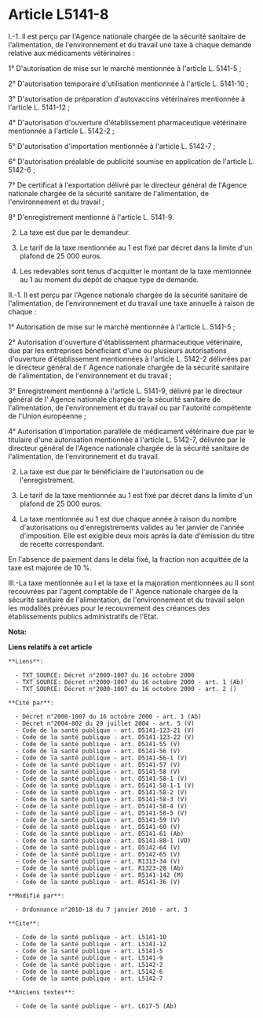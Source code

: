 # Article L5141-8

I.-1. Il est perçu par l'Agence nationale chargée de la sécurité sanitaire de l'alimentation, de l'environnement et du
travail une taxe à chaque demande relative aux médicaments vétérinaires : 

1° D'autorisation de mise sur le marché mentionnée à l'article L. 5141-5 ; 

2° D'autorisation temporaire d'utilisation mentionnée à l'article L. 5141-10 ; 

3° D'autorisation de préparation d'autovaccins vétérinaires mentionnée à l'article L. 5141-12 ; 

4° D'autorisation d'ouverture d'établissement pharmaceutique vétérinaire mentionnée à l'article L. 5142-2 ; 

5° D'autorisation d'importation mentionnée à l'article L. 5142-7 ; 

6° D'autorisation préalable de publicité soumise en application de l'article L. 5142-6 ; 

7° De certificat à l'exportation délivré par le directeur général de l'Agence nationale chargée de la sécurité sanitaire de
l'alimentation, de l'environnement et du travail ; 

8° D'enregistrement mentionné à l'article L. 5141-9. 

2. La taxe est due par le demandeur. 

3. Le tarif de la taxe mentionnée au 1 est fixé par décret dans la limite d'un plafond de 25 000 euros. 

4. Les redevables sont tenus d'acquitter le montant de la taxe mentionnée au 1 au moment du dépôt de chaque type de demande. 

II.-1. Il est perçu par l'Agence nationale chargée de la sécurité sanitaire de l'alimentation, de l'environnement et du
travail une taxe annuelle à raison de chaque : 

1° Autorisation de mise sur le marché mentionnée à l'article L. 5141-5 ; 

2° Autorisation d'ouverture d'établissement pharmaceutique vétérinaire, due par les entreprises bénéficiant d'une ou
plusieurs autorisations d'ouverture d'établissement mentionnées à l'article L. 5142-2 délivrées par le directeur général de
l' Agence nationale chargée de la sécurité sanitaire de l'alimentation, de l'environnement et du travail ; 

3° Enregistrement mentionné à l'article L. 5141-9, délivré par le directeur général de l' Agence nationale chargée de la
sécurité sanitaire de l'alimentation, de l'environnement et du travail ou par l'autorité compétente de l'Union européenne ; 

4° Autorisation d'importation parallèle de médicament vétérinaire due par le titulaire d'une autorisation mentionnée à
l'article L. 5142-7, délivrée par le directeur général de l'Agence nationale chargée de la sécurité sanitaire de
l'alimentation, de l'environnement et du travail. 

2. La taxe est due par le bénéficiaire de l'autorisation ou de l'enregistrement. 

3. Le tarif de la taxe mentionnée au 1 est fixé par décret dans la limite d'un plafond de 25 000 euros. 

4. La taxe mentionnée au 1 est due chaque année à raison du nombre d'autorisations ou d'enregistrements valides au 1er
janvier de l'année d'imposition. Elle est exigible deux mois après la date d'émission du titre de recette correspondant. 

En l'absence de paiement dans le délai fixé, la fraction non acquittée de la taxe est majorée de 10 %. 

III.-La taxe mentionnée au I et la taxe et la majoration mentionnées au II sont recouvrées par l'agent comptable de l' Agence
nationale chargée de la sécurité sanitaire de l'alimentation, de l'environnement et du travail selon les modalités prévues
pour le recouvrement des créances des établissements publics administratifs de l'Etat.

**Nota:**



**Liens relatifs à cet article**

	**Liens**:

	  - TXT_SOURCE: Décret n°2000-1007 du 16 octobre 2000
	  - TXT_SOURCE: Décret n°2000-1007 du 16 octobre 2000 - art. 1 (Ab)
	  - TXT_SOURCE: Décret n°2000-1007 du 16 octobre 2000 - art. 2 ()

	**Cité par**:

	  - Décret n°2000-1007 du 16 octobre 2000 - art. 1 (Ab)
	  - Décret n°2004-802 du 29 juillet 2004 - art. 5 (V)
	  - Code de la santé publique - art. D5141-123-21 (V)
	  - Code de la santé publique - art. D5141-123-22 (V)
	  - Code de la santé publique - art. D5141-55 (V)
	  - Code de la santé publique - art. D5141-56 (V)
	  - Code de la santé publique - art. D5141-56-1 (V)
	  - Code de la santé publique - art. D5141-57 (V)
	  - Code de la santé publique - art. D5141-58 (V)
	  - Code de la santé publique - art. D5141-58-1 (V)
	  - Code de la santé publique - art. D5141-58-1-1 (V)
	  - Code de la santé publique - art. D5141-58-2 (V)
	  - Code de la santé publique - art. D5141-58-3 (V)
	  - Code de la santé publique - art. D5141-58-4 (V)
	  - Code de la santé publique - art. D5141-58-5 (V)
	  - Code de la santé publique - art. D5141-59 (V)
	  - Code de la santé publique - art. D5141-60 (V)
	  - Code de la santé publique - art. D5141-61 (Ab)
	  - Code de la santé publique - art. D5141-88-1 (VD)
	  - Code de la santé publique - art. D5142-64 (V)
	  - Code de la santé publique - art. D5142-65 (V)
	  - Code de la santé publique - art. R1313-34 (V)
	  - Code de la santé publique - art. R1323-28 (Ab)
	  - Code de la santé publique - art. R5141-142 (M)
	  - Code de la santé publique - art. R5141-36 (V)

	**Modifié par**:

	  - Ordonnance n°2010-18 du 7 janvier 2010 - art. 3

	**Cite**:

	  - Code de la santé publique - art. L5141-10
	  - Code de la santé publique - art. L5141-12
	  - Code de la santé publique - art. L5141-5
	  - Code de la santé publique - art. L5141-9
	  - Code de la santé publique - art. L5142-2
	  - Code de la santé publique - art. L5142-6
	  - Code de la santé publique - art. L5142-7

	**Anciens textes**:

	  - Code de la santé publique - art. L617-5 (Ab)

